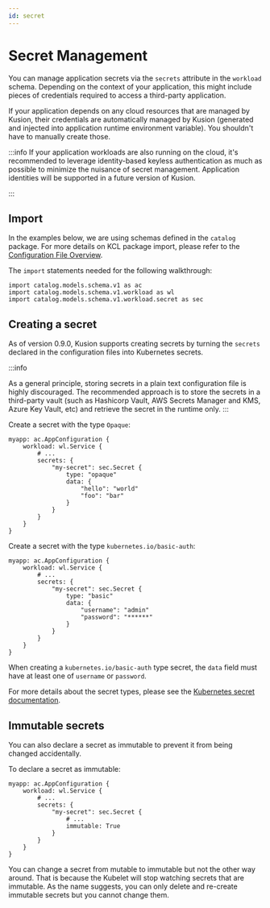 ```yaml
---
id: secret
---
```


# Secret Management

You can manage application secrets via the `secrets` attribute in the `workload` schema. Depending on the context of your application, this might include pieces of credentials required to access a third-party application.

If your application depends on any cloud resources that are managed by Kusion, their credentials are automatically managed by Kusion (generated and injected into application runtime environment variable). You shouldn't have to manually create those.

:::info
If your application workloads are also running on the cloud, it's recommended to leverage identity-based keyless authentication as much as possible to minimize the nuisance of secret management. Application identities will be supported in a future version of Kusion.

:::

## Import

In the examples below, we are using schemas defined in the `catalog` package. For more details on KCL package import, please refer to the [Configuration File Overview](overview).

The `import` statements needed for the following walkthrough:
```
import catalog.models.schema.v1 as ac
import catalog.models.schema.v1.workload as wl
import catalog.models.schema.v1.workload.secret as sec
```

## Creating a secret

As of version 0.9.0, Kusion supports creating secrets by turning the `secrets` declared in the configuration files into Kubernetes secrets.

:::info

As a general principle, storing secrets in a plain text configuration file is highly discouraged. The recommended approach is to store the secrets in a third-party vault (such as Hashicorp Vault, AWS Secrets Manager and KMS, Azure Key Vault, etc) and retrieve the secret in the runtime only.
:::

Create a secret with the type `Opaque`:
```
myapp: ac.AppConfiguration {
    workload: wl.Service {
        # ...
        secrets: {
            "my-secret": sec.Secret {
                type: "opaque"
                data: {
                    "hello": "world"
                    "foo": "bar"
                }
            }
        }
    }
}
```

Create a secret with the type `kubernetes.io/basic-auth`:
```
myapp: ac.AppConfiguration {
    workload: wl.Service {
        # ...
        secrets: {
            "my-secret": sec.Secret {
                type: "basic"
                data: {
                    "username": "admin"
                    "password": "******"
                }
            }
        }
    }
}
```

When creating a `kubernetes.io/basic-auth` type secret, the `data` field must have at least one of `username` or `password`.

For more details about the secret types, please see the [Kubernetes secret documentation](https://kubernetes.io/docs/concepts/configuration/secret/).

## Immutable secrets

You can also declare a secret as immutable to prevent it from being changed accidentally.

To declare a secret as immutable:
```
myapp: ac.AppConfiguration {
    workload: wl.Service {
        # ...
        secrets: {
            "my-secret": sec.Secret {
                # ...
                immutable: True
            }
        }
    }
}
```

You can change a secret from mutable to immutable but not the other way around. That is because the Kubelet will stop watching secrets that are immutable. As the name suggests, you can only delete and re-create immutable secrets but you cannot change them.
